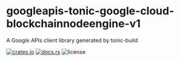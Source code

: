 # googleapis-tonic-google-cloud-blockchainnodeengine-v1

A Google APIs client library generated by tonic-build

[![crates.io](https://img.shields.io/crates/v/googleapis-tonic-google-cloud-blockchainnodeengine-v1)](https://crates.io/crates/googleapis-tonic-google-cloud-blockchainnodeengine-v1)
[![docs.rs](https://img.shields.io/docsrs/googleapis-tonic-google-cloud-blockchainnodeengine-v1)](https://docs.rs/googleapis-tonic-google-cloud-blockchainnodeengine-v1)
![license](https://img.shields.io/crates/l/googleapis-tonic-google-cloud-blockchainnodeengine-v1)

